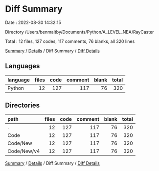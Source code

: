 # Diff Summary

Date : 2022-08-30 14:32:15

Directory /Users/benmaltby/Documents/Python/A_LEVEL_NEA/RayCaster

Total : 12 files,  127 codes, 117 comments, 76 blanks, all 320 lines

[Summary](results.md) / [Details](details.md) / Diff Summary / [Diff Details](diff-details.md)

## Languages
| language | files | code | comment | blank | total |
| :--- | ---: | ---: | ---: | ---: | ---: |
| Python | 12 | 127 | 117 | 76 | 320 |

## Directories
| path | files | code | comment | blank | total |
| :--- | ---: | ---: | ---: | ---: | ---: |
| . | 12 | 127 | 117 | 76 | 320 |
| Code | 12 | 127 | 117 | 76 | 320 |
| Code/New | 12 | 127 | 117 | 76 | 320 |
| Code/New/v4 | 12 | 127 | 117 | 76 | 320 |

[Summary](results.md) / [Details](details.md) / Diff Summary / [Diff Details](diff-details.md)